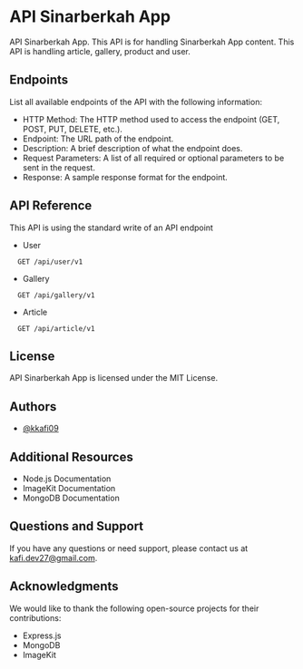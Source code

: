 
# API Sinarberkah App 
API Sinarberkah App. This API is for handling Sinarberkah App content. This API is handling article, gallery, product and user.

## Endpoints
List all available endpoints of the API with the following information:

- HTTP Method: The HTTP method used to access the endpoint (GET, POST, PUT, DELETE, etc.).
- Endpoint: The URL path of the endpoint.
- Description: A brief description of what the endpoint does.
- Request Parameters: A list of all required or optional parameters to be sent in the request.
- Response: A sample response format for the endpoint.

## API Reference
This API is using the standard write of an API endpoint

- User
```http
  GET /api/user/v1
```

- Gallery 
```http
  GET /api/gallery/v1
```

- Article 
```http
  GET /api/article/v1
```


## License
API Sinarberkah App is licensed under the MIT License.

## Authors
- [@kkafi09](https://www.github.com/kkafi09)

## Additional Resources
- Node.js Documentation
- ImageKit Documentation
- MongoDB Documentation

## Questions and Support
If you have any questions or need support, please contact us at kafi.dev27@gmail.com.

## Acknowledgments
We would like to thank the following open-source projects for their contributions:

- Express.js
- MongoDB
- ImageKit
